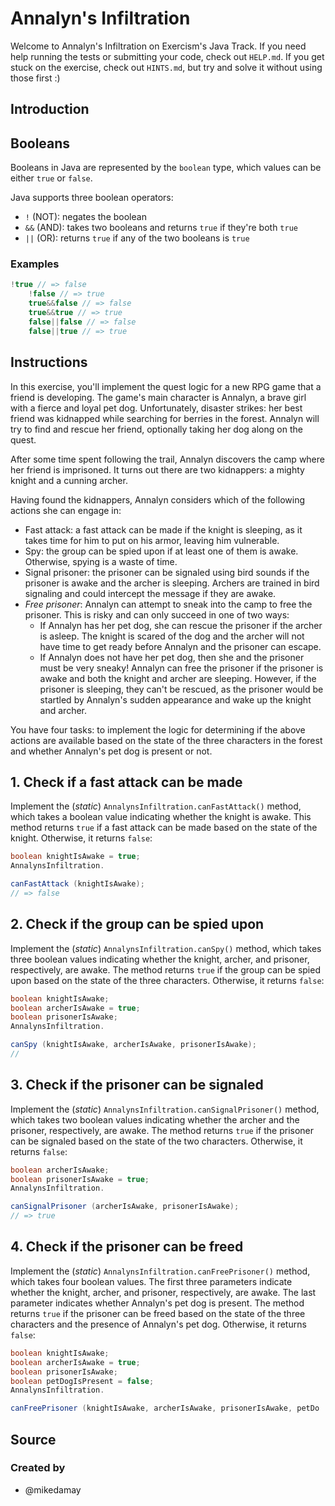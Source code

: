 # Annalyn's Infiltration

Welcome to Annalyn's Infiltration on Exercism's Java Track.
If you need help running the tests or submitting your code, check out `HELP.md`.
If you get stuck on the exercise, check out `HINTS.md`, but try and solve it without using those
first :)

## Introduction

## Booleans

Booleans in Java are represented by the `boolean` type, which values can be either `true` or
`false`.

Java supports three boolean operators:

- `!` (NOT): negates the boolean
- `&&` (AND): takes two booleans and returns `true` if they're both `true`
- `||` (OR): returns `true` if any of the two booleans is `true`

### Examples

```java
!true // => false
    !false // => true
    true&&false // => false
    true&&true // => true
    false||false // => false
    false||true // => true
```

## Instructions

In this exercise, you'll implement the quest logic for a new RPG game that a friend is developing.
The game's main character is Annalyn, a brave girl with a fierce and loyal pet dog.
Unfortunately, disaster strikes: her best friend was kidnapped while searching for berries in the
forest.
Annalyn will try to find and rescue her friend, optionally taking her dog along on the quest.

After some time spent following the trail, Annalyn discovers the camp where her friend is
imprisoned.
It turns out there are two kidnappers: a mighty knight and a cunning archer.

Having found the kidnappers, Annalyn considers which of the following actions she can engage in:

- Fast attack: a fast attack can be made if the knight is sleeping, as it takes time for him to put
  on his armor, leaving him vulnerable.
- Spy: the group can be spied upon if at least one of them is awake.
  Otherwise, spying is a waste of time.
- Signal prisoner: the prisoner can be signaled using bird sounds if the prisoner is awake and the
  archer is sleeping.
  Archers are trained in bird signaling and could intercept the message if they are awake.
- _Free prisoner_: Annalyn can attempt to sneak into the camp to free the prisoner.
  This is risky and can only succeed in one of two ways:
    - If Annalyn has her pet dog, she can rescue the prisoner if the archer is asleep.
      The knight is scared of the dog and the archer will not have time to get ready before Annalyn
      and the prisoner can escape.
    - If Annalyn does not have her pet dog, then she and the prisoner must be very sneaky!
      Annalyn can free the prisoner if the prisoner is awake and both the knight and archer are
      sleeping.
      However, if the prisoner is sleeping, they can't be rescued, as the prisoner would be startled
      by Annalyn's sudden appearance and wake up the knight and archer.

You have four tasks: to implement the logic for determining if the above actions are available based
on the state of the three characters in the forest and whether Annalyn's pet dog is present or not.

## 1. Check if a fast attack can be made

Implement the (_static_) `AnnalynsInfiltration.canFastAttack()` method, which takes a boolean value
indicating whether the knight is awake.
This method returns `true` if a fast attack can be made based on the state of the knight.
Otherwise, it returns `false`:

```java
boolean knightIsAwake = true;
AnnalynsInfiltration.

canFastAttack (knightIsAwake);
// => false
```

## 2. Check if the group can be spied upon

Implement the (_static_) `AnnalynsInfiltration.canSpy()` method, which takes three boolean values
indicating whether the knight, archer, and prisoner, respectively, are awake.
The method returns `true` if the group can be spied upon based on the state of the three characters.
Otherwise, it returns `false`:

```java
boolean knightIsAwake;
boolean archerIsAwake = true;
boolean prisonerIsAwake;
AnnalynsInfiltration.

canSpy (knightIsAwake, archerIsAwake, prisonerIsAwake);
//
```

## 3. Check if the prisoner can be signaled

Implement the (_static_) `AnnalynsInfiltration.canSignalPrisoner()` method, which takes two boolean
values indicating whether the archer and the prisoner, respectively, are awake.
The method returns `true` if the prisoner can be signaled based on the state of the two characters.
Otherwise, it returns `false`:

```java
boolean archerIsAwake;
boolean prisonerIsAwake = true;
AnnalynsInfiltration.

canSignalPrisoner (archerIsAwake, prisonerIsAwake);
// => true
```

## 4. Check if the prisoner can be freed

Implement the (_static_) `AnnalynsInfiltration.canFreePrisoner()` method, which takes four boolean
values.
The first three parameters indicate whether the knight, archer, and prisoner, respectively, are
awake.
The last parameter indicates whether Annalyn's pet dog is present.
The method returns `true` if the prisoner can be freed based on the state of the three characters
and the presence of Annalyn's pet dog.
Otherwise, it returns `false`:

```java
boolean knightIsAwake;
boolean archerIsAwake = true;
boolean prisonerIsAwake;
boolean petDogIsPresent = false;
AnnalynsInfiltration.

canFreePrisoner (knightIsAwake, archerIsAwake, prisonerIsAwake, petDo
```

## Source

### Created by

- @mikedamay
